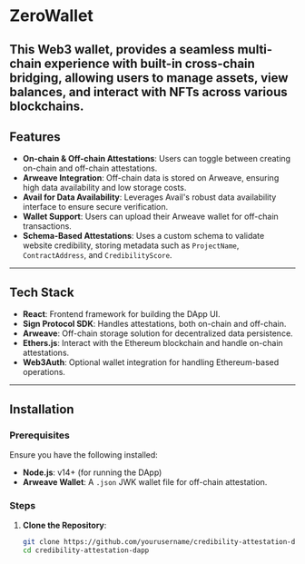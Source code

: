 # ZeroWallet
This Web3 wallet,  provides a seamless multi-chain experience with built-in cross-chain bridging, allowing users to manage assets, view balances, and interact with NFTs across various blockchains.
---

## **Features**

- **On-chain & Off-chain Attestations**: Users can toggle between creating on-chain and off-chain attestations.
- **Arweave Integration**: Off-chain data is stored on Arweave, ensuring high data availability and low storage costs.
- **Avail for Data Availability**: Leverages Avail's robust data availability interface to ensure secure verification.
- **Wallet Support**: Users can upload their Arweave wallet for off-chain transactions.
- **Schema-Based Attestations**: Uses a custom schema to validate website credibility, storing metadata such as `ProjectName`, `ContractAddress`, and `CredibilityScore`.

---

## **Tech Stack**

- **React**: Frontend framework for building the DApp UI.
- **Sign Protocol SDK**: Handles attestations, both on-chain and off-chain.
- **Arweave**: Off-chain storage solution for decentralized data persistence.
- **Ethers.js**: Interact with the Ethereum blockchain and handle on-chain attestations.
- **Web3Auth**: Optional wallet integration for handling Ethereum-based operations.

---

## **Installation**

### Prerequisites

Ensure you have the following installed:

- **Node.js**: v14+ (for running the DApp)
- **Arweave Wallet**: A `.json` JWK wallet file for off-chain attestation.

### Steps

1. **Clone the Repository**:
   ```bash
   git clone https://github.com/yourusername/credibility-attestation-dapp.git
   cd credibility-attestation-dapp
